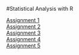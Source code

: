 #Statistical Analysis with R

[Assignment 1](Assignment1.html)\
[Assignment 2](Assignment2.html)\
[Assignment 3](Assignment3.html)\
[Assignment 4](Assignment4.html)\
[Assignment 5](Assignment5.html)